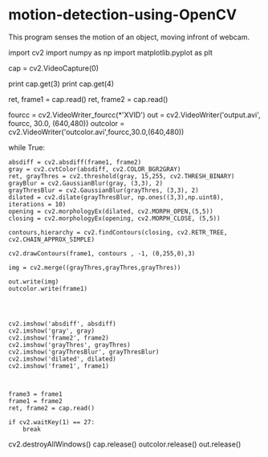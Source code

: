 # motion-detection-using-OpenCV
This program senses the motion of an object, moving infront of webcam.


import cv2
import numpy as np
import matplotlib.pyplot as plt




cap = cv2.VideoCapture(0)



print cap.get(3)
print cap.get(4)

ret, frame1 = cap.read()
ret, frame2 = cap.read()

fourcc = cv2.VideoWriter_fourcc(*'XVID')
out = cv2.VideoWriter('output.avi', fourcc, 30.0, (640,480))
outcolor = cv2.VideoWriter('outcolor.avi',fourcc,30.0,(640,480))


while True:

   
    absdiff = cv2.absdiff(frame1, frame2)
    gray = cv2.cvtColor(absdiff, cv2.COLOR_BGR2GRAY)
    ret, grayThres = cv2.threshold(gray, 15,255, cv2.THRESH_BINARY)
    grayBlur = cv2.GaussianBlur(gray, (3,3), 2)
    grayThresBlur = cv2.GaussianBlur(grayThres, (3,3), 2)
    dilated = cv2.dilate(grayThresBlur, np.ones((3,3),np.uint8), iterations = 10)
    opening = cv2.morphologyEx(dilated, cv2.MORPH_OPEN,(5,5))
    closing = cv2.morphologyEx(opening, cv2.MORPH_CLOSE, (5,5))

    contours,hierarchy = cv2.findContours(closing, cv2.RETR_TREE, cv2.CHAIN_APPROX_SIMPLE)

    cv2.drawContours(frame1, contours , -1, (0,255,0),3)

    img = cv2.merge((grayThres,grayThres,grayThres))
    
    out.write(img)
    outcolor.write(frame1)

    

    
    cv2.imshow('absdiff', absdiff)
    cv2.imshow('gray', gray)
    cv2.imshow('frame2', frame2)
    cv2.imshow('grayThres', grayThres)
    cv2.imshow('grayThresBlur', grayThresBlur)
    cv2.imshow('dilated', dilated)
    cv2.imshow('frame1', frame1)
    


    frame3 = frame1
    frame1 = frame2
    ret, frame2 = cap.read()

    if cv2.waitKey(1) == 27:
        break
cv2.destroyAllWindows()
cap.release()
outcolor.release()
out.release()

       
   
   
    
